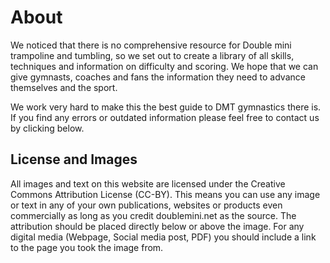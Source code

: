 # About

We noticed that there is no comprehensive resource for Double mini trampoline and tumbling, so we set out to create a library of all skills, techniques and information on difficulty and scoring. We hope that we can give gymnasts, coaches and fans the information they need to advance themselves and the sport.

We work very hard to make this the best guide to DMT gymnastics there is. If you find any errors or outdated information please feel free to contact us by clicking below.

## License and Images 

All images and text on this website are licensed under the Creative Commons Attribution License (CC-BY).
This means you can use any image or text in any of your own publications, websites or products even commercially as long as you credit doublemini.net as the source. 
The attribution should be placed directly below or above the image. For any digital media (Webpage, Social media post, PDF) you should include a link to the page you took the image from.